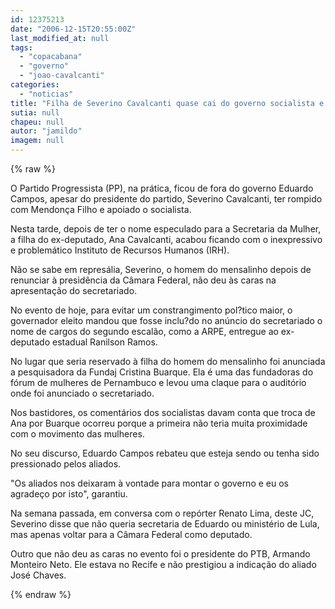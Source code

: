 ```yaml
---
id: 12375213
date: "2006-12-15T20:55:00Z"
last_modified_at: null
tags:
  - "copacabana"
  - "governo"
  - "joao-cavalcanti"
categories:
  - "noticias"
title: "Filha de Severino Cavalcanti quase cai do governo socialista e acaba parando no obscuro IRH"
sutia: null
chapeu: null
autor: "jamildo"
imagem: null
---
```

{% raw %}
<p>O Partido Progressista (PP), na pr&aacute;tica, ficou de fora do governo Eduardo Campos, apesar do presidente do partido, Severino Cavalcanti, ter rompido com Mendon&ccedil;a Filho e apoiado o socialista.</p>
<p>Nesta tarde, depois de ter o nome especulado para a Secretaria da Mulher, a filha do ex-deputado, Ana Cavalcanti, acabou ficando com o inexpressivo e problem&aacute;tico Instituto de Recursos Humanos (IRH).</p>
<p>N&atilde;o se sabe em repres&aacute;lia, Severino, o homem do mensalinho depois de renunciar &agrave; presid&ecirc;ncia da C&acirc;mara Federal, n&atilde;o deu &agrave;s caras na apresenta&ccedil;&atilde;o do secretariado.</p>
<p>No evento de hoje, para evitar um constrangimento pol?tico maior, o governador eleito mandou que fosse inclu?do no an&uacute;ncio do secretariado o nome de cargos do segundo escal&atilde;o, como a ARPE, entregue ao ex-deputado estadual Ranilson Ramos.</p>
<p>No lugar que seria reservado &agrave; filha do homem do mensalinho foi anunciada a pesquisadora da Fundaj Cristina Buarque. Ela &eacute; uma das fundadoras do f&oacute;rum de mulheres de Pernambuco e levou uma claque para o audit&oacute;rio onde foi anunciado o secretariado.</p>
<p>Nos bastidores, os coment&aacute;rios dos socialistas davam conta que troca de Ana por Buarque ocorreu porque a primeira n&atilde;o teria muita proximidade com o movimento das mulheres.</p>
<p>No seu discurso, Eduardo Campos rebateu que esteja sendo ou tenha sido pressionado pelos aliados.</p>
<p>"Os aliados nos deixaram &agrave; vontade para montar o governo e eu os agrade&ccedil;o por isto", garantiu.</p>
<p>Na semana passada, em conversa com o rep&oacute;rter Renato Lima, deste JC, Severino disse que n&atilde;o queria secretaria de Eduardo ou minist&eacute;rio de Lula, mas apenas voltar para a C&acirc;mara Federal como deputado.</p>
<p>Outro que n&atilde;o deu as caras no evento foi o presidente do PTB, Armando Monteiro Neto. Ele estava no Recife e n&atilde;o prestigiou a indica&ccedil;&atilde;o do aliado Jos&eacute; Chaves.</p>
{% endraw %}